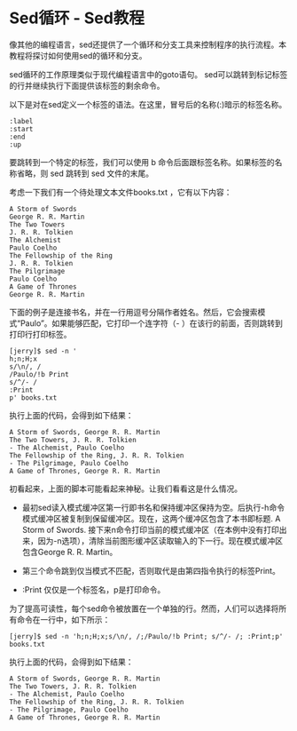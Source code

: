 # Sed循环 - Sed教程

像其他的编程语言，sed还提供了一个循环和分支工具来控制程序的执行流程。本教程将探讨如何使用sed的循环和分支。

sed循环的工作原理类似于现代编程语言中的goto语句。 sed可以跳转到标记标签的行并继续执行下面提供该标签的剩余命令。

以下是对在sed定义一个标签的语法。在这里，冒号后的名称(:)暗示的标签名称。

```
:label 
:start 
:end 
:up
```

要跳转到一个特定的标签，我们可以使用 b 命令后面跟标签名称。如果标签的名称省略，则 sed 跳转到 sed 文件的末尾。

考虑一下我们有一个待处理文本文件books.txt ，它有以下内容：

```
A Storm of Swords
George R. R. Martin
The Two Towers
J. R. R. Tolkien
The Alchemist
Paulo Coelho
The Fellowship of the Ring
J. R. R. Tolkien
The Pilgrimage
Paulo Coelho
A Game of Thrones
George R. R. Martin

```

下面的例子是连接书名，并在一行用逗号分隔作者姓名。然后，它会搜索模式“Paulo”。如果能够匹配，它打印一个连字符（- ）在该行的前面，否则跳转到打印行打印标签。

```
[jerry]$ sed -n ' 
h;n;H;x 
s/\n/, / 
/Paulo/!b Print 
s/^/- / 
:Print 
p' books.txt
```

执行上面的代码，会得到如下结果：

```
A Storm of Swords, George R. R. Martin 
The Two Towers, J. R. R. Tolkien 
- The Alchemist, Paulo Coelho 
The Fellowship of the Ring, J. R. R. Tolkien 
- The Pilgrimage, Paulo Coelho
A Game of Thrones, George R. R. Martin 

```

初看起来，上面的脚本可能看起来神秘。让我们看看这是什么情况。

*   最初sed读入模式缓冲区第一行即书名和保持缓冲区保持为空。后执行-h命令模式缓冲区被复制到保留缓冲区。现在，这两个缓冲区包含了本书即标题. A Storm of Swords. 接下来n命令打印当前的模式缓冲区（在本例中没有打印出来，因为-n选项），清除当前图形缓冲区读取输入的下一行。现在模式缓冲区包含George R. R. Martin。

*   第三个命令跳到仅当模式不匹配，否则取代是由第四指令执行的标签Print。

*   :Print 仅仅是一个标签名，p是打印命令。

为了提高可读性，每个sed命令被放置在一个单独的行。然而，人们可以选择将所有命令在一行中，如下所示：

```
[jerry]$ sed -n 'h;n;H;x;s/\n/, /;/Paulo/!b Print; s/^/- /; :Print;p' books.txt 
```

执行上面的代码，会得到如下结果：

```
A Storm of Swords, George R. R. Martin 
The Two Towers, J. R. R. Tolkien 
- The Alchemist, Paulo Coelho 
The Fellowship of the Ring, J. R. R. Tolkien 
- The Pilgrimage, Paulo Coelho 
A Game of Thrones, George R. R. Martin
```

 